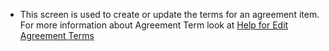 - This screen is used to create or update the terms for an agreement item.
  For more information about Agreement Term look at [Help for Edit Agreement Terms](https://nightlies.apache.org/ofbiz/trunk/ofbiz/html5/user-manual.html#_help_for_edit_agreement_terms)